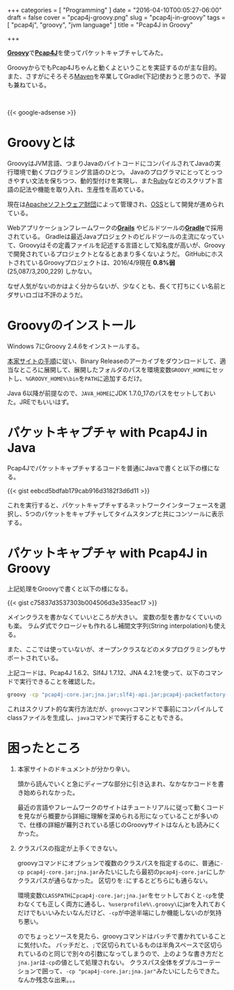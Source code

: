 +++
categories = [ "Programming" ]
date = "2016-04-10T00:05:27-06:00"
draft = false
cover = "pcap4j-groovy.png"
slug = "pcap4j-in-groovy"
tags = [ "pcap4j", "groovy", "jvm language" ]
title = "Pcap4J in Groovy"

+++

[__Groovy__](http://www.groovy-lang.org/index.html)で[__Pcap4J__](https://github.com/kaitoy/pcap4j)を使ってパケットキャプチャしてみた。

GroovyからでもPcap4Jちゃんと動くよということを実証するのが主な目的。
また、さすがにそろそろ[Maven](https://maven.apache.org/)を卒業してGradle(下記)使おうと思うので、予習も兼ねている。

<br>

{{< google-adsense >}}

# Groovyとは
GroovyはJVM言語、つまりJavaのバイトコードにコンパイルされてJavaの実行環境で動くプログラミング言語のひとつ。
Javaのプログラマにとってとっつきやすい文法を保ちつつ、動的型付けを実現し、また[Ruby](https://www.ruby-lang.org/ja/)などのスクリプト言語の記法や機能を取り入れ、生産性を高めている。

現在は[Apacheソフトウェア財団](http://www.apache.org/)によって管理され、[OSS](https://github.com/apache/groovy)として開発が進められている。

Webアプリケーションフレームワークの[__Grails__](https://grails.org/) やビルドツールの[__Gradle__](http://gradle.org/)で採用されている。
Gradleは最近Javaプロジェクトのビルドツールの主流になっていて、Groovyはその定義ファイルを記述する言語として知名度が高いが、Groovyで開発されているプロジェクトとなるとあまり多くないようだ。
GitHubにホストされているGroovyプロジェクトは、2016/4/9現在 __0.8%弱__ (25,087/3,200,229) しかない。

なぜ人気がないのかはよく分からないが、少なくとも、長くて打ちにくい名前とダサいロゴは不評のようだ。

# Groovyのインストール
Windows 7にGroovy 2.4.6をインストールする。

[本家サイトの手順](http://www.groovy-lang.org/install.html)に従い、Binary Releaseのアーカイブをダウンロードして、適当なところに展開して、展開したフォルダのパスを環境変数`GROOVY_HOME`にセットし、`%GROOVY_HOME%\bin`を`PATH`に追加するだけ。

Java 6以降が前提なので、`JAVA_HOME`にJDK 1.7.0_17のパスをセットしておいた。JREでもいいはず。

# パケットキャプチャ with Pcap4J in Java

Pcap4Jでパケットキャプチャするコードを普通にJavaで書くと以下の様になる。

{{< gist eebcd5bdfab179cab916d3182f3d6d11 >}}

これを実行すると、パケットキャプチャするネットワークインターフェースを選択し、5つのパケットをキャプチャしてタイムスタンプと共にコンソールに表示する。

# パケットキャプチャ with Pcap4J in Groovy

上記処理をGroovyで書くと以下の様になる。

{{< gist c75837d3537303b004506d3e335eac17 >}}

メインクラスを書かなくていいところが大きい。
変数の型を書かなくていいのも楽。
ラムダ式でクロージャも作れるし補間文字列(String interpolation)も使える。

また、ここでは使っていないが、オープンクラスなどのメタプログラミングもサポートされている。

上記コードは、Pcap4J 1.6.2、Slf4J 1.7.12、JNA 4.2.1を使って、以下のコマンドで実行できることを確認した。

```cmd
groovy -cp "pcap4j-core.jar;jna.jar;slf4j-api.jar;pcap4j-packetfactory-static.jar" Pcap4jLoop.groovy tcp
```

これはスクリプト的な実行方法だが、`groovyc`コマンドで事前にコンパイルしてclassファイルを生成し、`java`コマンドで実行することもできる。

# 困ったところ

1. 本家サイトのドキュメントが分かり辛い。

    頭から読んでいくと急にディープな部分に引き込まれ、なかなかコードを書き始められなかった。

    最近の言語やフレームワークのサイトはチュートリアルに従って動くコードを見ながら概要から詳細に理解を深められる形になっていることが多いので、仕様の詳細が羅列されている感じのGroovyサイトはなんとも読みにくかった。

2. クラスパスの指定が上手くできない。

    groovyコマンドにオプションで複数のクラスパスを指定するのに、普通に`-cp pcap4j-core.jar;jna.jar`みたいにしたら最初の`pcap4j-core.jar`にしかクラスパスが通らなかった。
    区切りを`:`にするとどちらにも通らない。

    環境変数`CLASSPATH`に`pcap4j-core.jar;jna.jar`をセットしておくと`-cp`を使わなくても正しく両方に通るし、`%userprofile%\.groovy\`にjarを入れておくだけでもいいみたいなんだけど、`-cp`が中途半端にしか機能しないのが気持ち悪い。

    のでちょっとソースを見たら、groovyコマンドはバッチで書かれていることに気付いた。
    バッチだと、`;`で区切られているものは半角スペースで区切られているのと同じで別々の引数になってしまうので、上のような書き方だと`jna.jar`は`-cp`の値として処理されない。
    クラスパス全体をダブルコーテーションで囲って、`-cp "pcap4j-core.jar;jna.jar"`みたいにしたらできた。なんか残念な出来。。。
